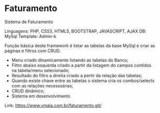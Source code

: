 # Faturamento
Sistema de Faturamento

Linguagens: PHP, CSS3, HTML5, BOOTSTRAP, JAVASCRIPT, AJAX
DB: MySql
Template: Admin-k

Função básica deste framework é listar as tabelas da base MySql e criar as páginas e filtros com CRUD.

- Menu criado dinamicamente listando as tabelas do Banco;
- Filtro abaixo esquerda criado a partir da listagem do campos contidos na tabela/menu selecionado;
- Resultado do filtro a direita criado a pertir da relação das tabelas;
- Quando existe chave entre as tabelas o sistema cria os combos/selects com as relações necesssárias;
- CRUD dinâmico; 
- Sistema em desenvolvimento

Link: https://www.vmaia.com.br/faturamento.git/


